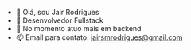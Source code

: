 - 👋 Olá, sou Jair Rodrigues
- 👀 Desenvolvedor Fullstack
- 🌱 No momento atuo mais em backend
- 📫 Email para contato: jairsmrodrigues@gmail.com

<!---
jairsmr/jairsmr is a ✨ special ✨ repository because its `README.md` (this file) appears on your GitHub profile.
You can click the Preview link to take a look at your changes.
--->
